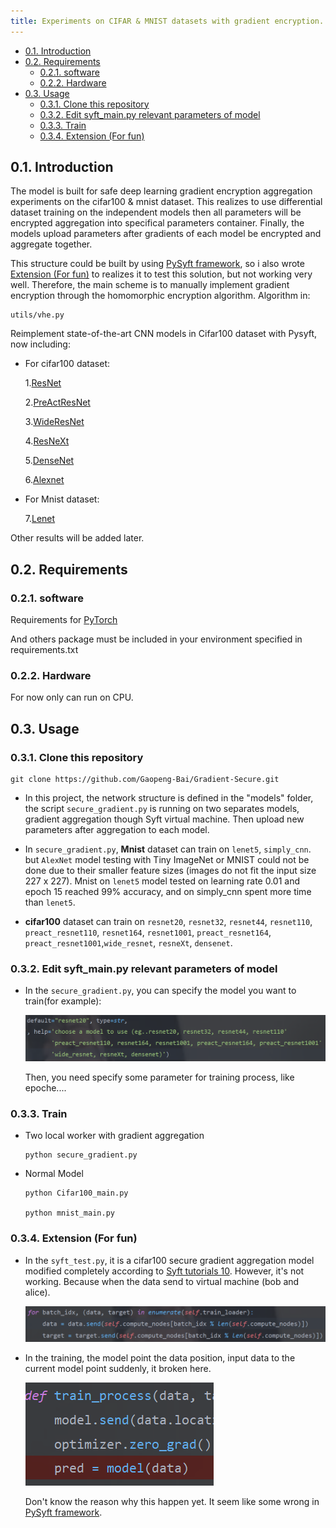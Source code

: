 ```yaml
---
title: Experiments on CIFAR & MNIST datasets with gradient encryption.
---
```

<!-- TOC -->

- [0.1. Introduction](#01-introduction)
- [0.2. Requirements](#02-requirements)
    - [0.2.1. software](#021-software)
    - [0.2.2. Hardware](#022-hardware)
- [0.3. Usage](#03-usage)
    - [0.3.1. Clone this repository](#031-clone-this-repository)
    - [0.3.2. Edit syft_main.py relevant parameters of model](#032-edit-syft_mainpy-relevant-parameters-of-model)
    - [0.3.3. Train](#033-train)
    - [0.3.4. Extension (For fun)](#034-extension-for-fun)

<!-- /TOC -->

## 0.1. Introduction

The model is built for safe deep learning gradient encryption aggregation experiments on the cifar100 & mnist dataset. This realizes to use differential dataset training on the independent models then all parameters will be encrypted aggregation into specifical parameters container. Finally, the models upload parameters after gradients of each model be encrypted and aggregate together.

This structure could be built by using [PySyft framework](https://github.com/OpenMined/PySyft), so i also wrote [Extension (For fun)](#extension-for-fun) to realizes it to test this solution, but not working very well. Therefore, the main scheme is to manually implement gradient encryption through the homomorphic encryption algorithm. Algorithm in:

    utils/vhe.py

Reimplement state-of-the-art CNN models in Cifar100 dataset with Pysyft, now including:

- For cifar100 dataset:

  1.[ResNet](https://arxiv.org/abs/1512.03385v1)

  2.[PreActResNet](https://arxiv.org/abs/1603.05027v3)

  3.[WideResNet](https://arxiv.org/abs/1605.07146v4)

  4.[ResNeXt](https://arxiv.org/abs/1611.05431v2)

  5.[DenseNet](https://arxiv.org/abs/1608.06993v4)

  6.[Alexnet](https://arxiv.org/ftp/arxiv/papers/1803/1803.01164.pdf)

- For Mnist dataset:

  7.[Lenet](https://arxiv.org/pdf/1909.12778.pdf)

Other results will be added later.

## 0.2. Requirements

### 0.2.1. software

Requirements for [PyTorch](http://pytorch.org/)

And others package must be included in your environment specified in requirements.txt

### 0.2.2. Hardware

For now only can run on CPU.

## 0.3. Usage

### 0.3.1. Clone this repository

```
git clone https://github.com/Gaopeng-Bai/Gradient-Secure.git
```

* In this project, the network structure is defined in the "models" folder, the script `secure_gradient.py` is running on two separates models, gradient aggregation though Syft virtual machine. Then upload new parameters after aggregation to each model.

- In `secure_gradient.py`, **Mnist** dataset can train on `lenet5`, `simply_cnn`. but `AlexNet` model testing with Tiny ImageNet or MNIST could not be done due to their smaller feature sizes (images do not fit the input size 227 x 227). Mnist on `lenet5` model tested on learning rate 0.01 and epoch 15 reached 99% accuracy, and on simply_cnn spent more time than `lenet5`.

- **cifar100** dataset can train on `resnet20`, `resnet32`, `resnet44`, `resnet110`, `preact_resnet110`, `resnet164`, `resnet1001`, `preact_resnet164`, `preact_resnet1001`,`wide_resnet`, `resneXt`, `densenet`.

### 0.3.2. Edit syft_main.py relevant parameters of model

- In the `secure_gradient.py`, you can specify the model you want to train(for example):

    ![avatar](images/models.png)

    Then, you need specify some parameter for training process, like epoche....

### 0.3.3. Train

- Two local worker with gradient aggregation

  ```
  python secure_gradient.py
  ```

- Normal Model

  ```
  python Cifar100_main.py

  python mnist_main.py
  ```

### 0.3.4. Extension (For fun)

* In the `syft_test.py`, it is a cifar100 secure gradient aggregation model modified completely according to [Syft tutorials 10](https://github.com/OpenMined/PySyft/blob/master/examples/tutorials/Part%2010%20-%20Federated%20Learning%20with%20Secure%20Aggregation.ipynb). However, it's not working. Because when the data send to virtual machine (bob and alice).

     ![avatar](images/data_pro.png)

* In the training, the model point the data position, input data to the current model point suddenly, it broken here.
 
  ![avatar](images/pro.png)

  Don't know the reason why this happen yet. It seem like some wrong in [PySyft framework](https://github.com/OpenMined/PySyft).
